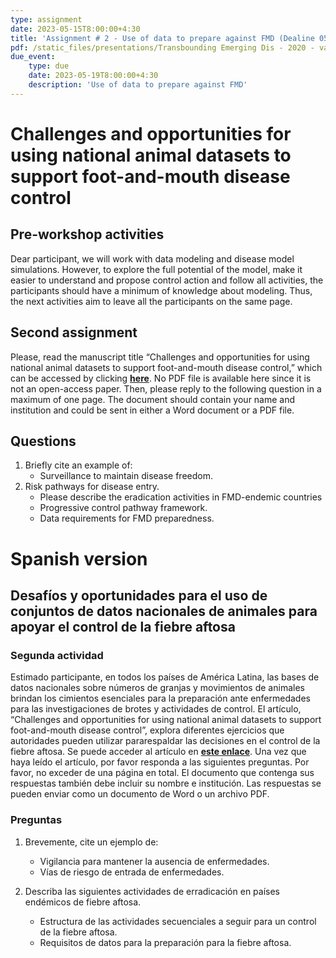 ```yaml
---
type: assignment
date: 2023-05-15T8:00:00+4:30
title: 'Assignment # 2 - Use of data to prepare against FMD (Dealine 05/19/2023)'
pdf: /static_files/presentations/Transbounding Emerging Dis - 2020 - van Andel - Challenges and opportunities for using national animal datasets to support.pdf
due_event: 
    type: due
    date: 2023-05-19T8:00:00+4:30
    description: 'Use of data to prepare against FMD'
---
```

# Challenges and opportunities for using national animal datasets to support foot-and-mouth disease control

## **Pre-workshop activities**
Dear participant, we will work with data modeling and disease model simulations. However, to explore the full potential of the model, make it easier to understand and propose control action and follow all activities, the participants should have a minimum of knowledge about modeling. Thus, the next activities aim to leave all the participants on the same page. 

## **Second assignment**
Please, read the manuscript title “Challenges and opportunities for using national animal datasets to support foot-and-mouth disease control,” which can be accessed by clicking [**here**](https://onlinelibrary.wiley.com/doi/10.1111/tbed.13858). No PDF file is available here since it is not an open-access paper.
Then, please reply to the following question in a maximum of one page.  The document should contain your name and institution and could be sent in either a Word document or a PDF file. 

## **Questions**
1.  Briefly cite an example of:
    * Surveillance to maintain disease freedom.
2. Risk pathways for disease entry.
    * Please describe the eradication activities in FMD-endemic countries
    * Progressive control pathway framework.
    * Data requirements for FMD preparedness.


# Spanish version

## Desafíos y oportunidades para el uso de conjuntos de datos nacionales de animales para apoyar el control de la fiebre aftosa

### Segunda actividad
Estimado participante, en todos los países de América Latina, las bases de datos nacionales sobre
números de granjas y movimientos de animales brindan los cimientos esenciales para la
preparación ante enfermedades para las investigaciones de brotes y actividades de control. El artículo, “Challenges and opportunities for using national animal datasets to support foot-and-mouth disease control”, explora diferentes ejercicios que autoridades pueden utilizar pararespaldar las decisiones en el control de la fiebre aftosa. Se puede acceder al artículo en [**este enlace**](https://onlinelibrary.wiley.com/doi/10.1111/tbed.13858). Una vez que haya leído el artículo, por favor responda a las siguientes preguntas. Por favor, no
exceder de una página en total. El documento que contenga sus respuestas también debe
incluir su nombre e institución. Las respuestas se pueden enviar como un documento de
Word o un archivo PDF.
### Preguntas

1. Brevemente, cite un ejemplo de:
    * Vigilancia para mantener la ausencia de enfermedades.
    * Vías de riesgo de entrada de enfermedades.

2. Describa las siguientes actividades de erradicación en países endémicos de fiebre aftosa.
    * Estructura de las actividades secuenciales a seguir para un control de la fiebre aftosa.
    * Requisitos de datos para la preparación para la fiebre aftosa.
